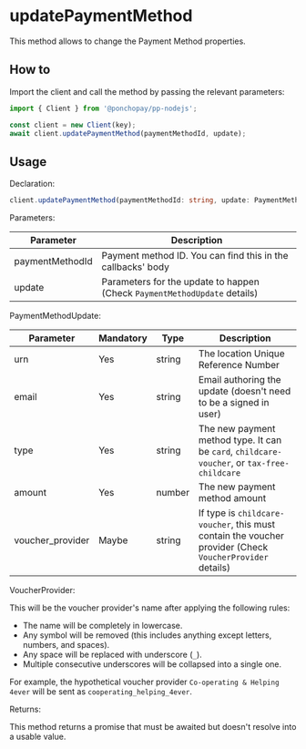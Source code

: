 # updatePaymentMethod

This method allows to change the Payment Method properties.

## How to

Import the client and call the method by passing the relevant parameters:

```ts
import { Client } from '@ponchopay/pp-nodejs';

const client = new Client(key);
await client.updatePaymentMethod(paymentMethodId, update);
```

## Usage

Declaration:

```ts
client.updatePaymentMethod(paymentMethodId: string, update: PaymentMethodUpdate): Promise<void>;
```

Parameters:

| Parameter       | Description                                                               |
| --------------- | ------------------------------------------------------------------------- |
| paymentMethodId | Payment method ID. You can find this in the callbacks' body               |
| update          | Parameters for the update to happen (Check `PaymentMethodUpdate` details) |

PaymentMethodUpdate:

| Parameter        | Mandatory | Type   | Description                                                                                              |
| ---------------- | --------- | ------ | -------------------------------------------------------------------------------------------------------- |
| urn              | Yes       | string | The location Unique Reference Number                                                                     |
| email            | Yes       | string | Email authoring the update (doesn't need to be a signed in user)                                         |
| type             | Yes       | string | The new payment method type. It can be `card`, `childcare-voucher`, or `tax-free-childcare`              |
| amount           | Yes       | number | The new payment method amount                                                                            |
| voucher_provider | Maybe     | string | If type is `childcare-voucher`, this must contain the voucher provider (Check `VoucherProvider` details) |

VoucherProvider:

This will be the voucher provider's name after applying the following rules:
- The name will be completely in lowercase.
- Any symbol will be removed (this includes anything except letters, numbers, and spaces).
- Any space will be replaced with underscore (`_`).
- Multiple consecutive underscores will be collapsed into a single one.

For example, the hypothetical voucher provider `Co-operating & Helping 4ever` will be sent as `cooperating_helping_4ever`.

Returns:

This method returns a promise that must be awaited but doesn't resolve into a usable value.
